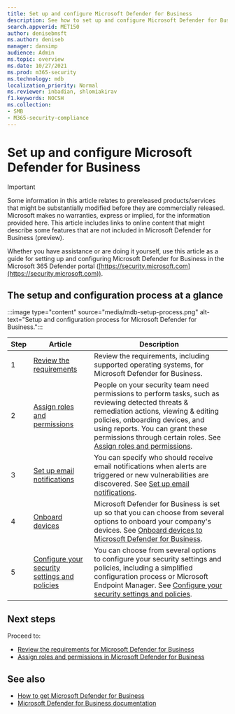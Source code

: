 ```yaml
---
title: Set up and configure Microsoft Defender for Business
description: See how to set up and configure Microsoft Defender for Business
search.appverid: MET150
author: denisebmsft
ms.author: deniseb
manager: dansimp 
audience: Admin
ms.topic: overview
ms.date: 10/27/2021
ms.prod: m365-security
ms.technology: mdb
localization_priority: Normal
ms.reviewer: inbadian, shlomiakirav
f1.keywords: NOCSH 
ms.collection: 
- SMB
- M365-security-compliance
---
```


# Set up and configure Microsoft Defender for Business

> [!IMPORTANT]
> Some information in this article relates to prereleased products/services that might be substantially modified before they are commercially released. Microsoft makes no warranties, express or implied, for the information provided here. This article includes links to online content that might describe some features that are not included in Microsoft Defender for Business (preview).

Whether you have assistance or are doing it yourself, use this article as a guide for setting up and configuring Microsoft Defender for Business in the Microsoft 365 Defender portal ([https://security.microsoft.com](https://security.microsoft.com)).

## The setup and configuration process at a glance

:::image type="content" source="media/mdb-setup-process.png" alt-text="Setup and configuration process for Microsoft Defender for Business.":::

| Step  | Article | Description  |
|---------|---------|--------|
| 1 | [Review the requirements](mdb-requirements.md) | Review the requirements, including supported operating systems, for Microsoft Defender for Business. |
| 2 | [Assign roles and permissions](mdb-roles-permissions.md)     | People on your security team need permissions to perform tasks, such as reviewing detected threats & remediation actions, viewing & editing policies, onboarding devices, and using reports. You can grant these permissions through certain roles. See [Assign roles and permissions](mdb-roles-permissions.md).        |
| 3 | [Set up email notifications](mdb-email-notifications.md) | You can specify who should receive email notifications when alerts are triggered or new vulnerabilities are discovered. See [Set up email notifications](mdb-email-notifications.md).| 
| 4 | [Onboard devices](mdb-onboard-devices.md)     | Microsoft Defender for Business is set up so that you can choose from several options to onboard your company's devices. See [Onboard devices to Microsoft Defender for Business](mdb-onboard-devices.md).         |
| 5 | [Configure your security settings and policies](mdb-configure-security-settings.md) | You can choose from several options to configure your security settings and policies, including a simplified configuration process or Microsoft Endpoint Manager. See [Configure your security settings and policies](mdb-configure-security-settings.md). |

## Next steps

Proceed to:

- [Review the requirements for Microsoft Defender for Business](mdb-requirements.md)
- [Assign roles and permissions in Microsoft Defender for Business](mdb-roles-permissions.md) 
 
## See also

- [How to get Microsoft Defender for Business](get-defender-business.md)
- [Microsoft Defender for Business documentation](index.yml)
